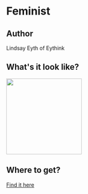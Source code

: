 # Feminist

## Author

Lindsay Eyth of Eythink

## What's it look like?

<img src="https://d3vv6lp55qjaqc.cloudfront.net/items/3H2l2t31133M2g3e470b/Image%202018-08-29%20at%208.38.41%20AM.png" width="200" height="200" />

## Where to get?

<a href="https://cottonbureau.com/products/big-f-little-f" alt="Buy Now">Find it here</a>
